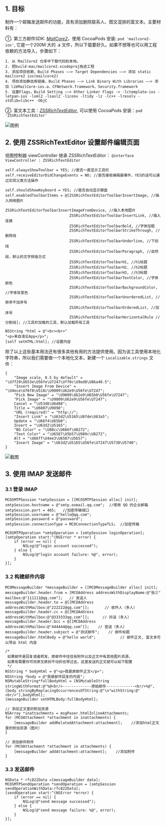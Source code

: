 ## 1. 目标
制作一个邮箱发送邮件的功能，具有添加删除联系人、图文混排的富文本。主要材料有：

①. 第三方邮件SDK: _[MailCore2](https://github.com/MailCore/mailcore2)_，使用 CocoaPods 安装: `pod 'mailcore2-ios'`, 它是一个200M 大的 .a 文件，所以下载要好久。如果不想等也可以用工程依赖的方法导入，步骤如下：

```
1. 从 MailCore2 仓库中下载代码到本地。
2. 把build-mac/mailcore2.xcodeproj拖进工程
3. 添加项目依赖，Build Phases ——> Target Dependencies ——> 添加 static mailcore2 ios(mailcore2)
4. 项目添加静态库链接，Build Phases ——> Link Binary With Libraries ——> 添加 libMailCore-ios.a、CFNetwork.framework、Security.framework
5. 设置Flags，Build Setting ——> Other Linker Flags -> -lctemplate-ios -letpan-ios -lxml2 -lsasl2 -liconv -ltidy -lz -lc++ -lresolv -stdlib=libc++ -ObjC
```

②. 富文本工具：_[ZSSRichTextEditor](https://github.com/nnhubbard/ZSSRichTextEditor)_, 可以使用 CocoaPods 安装：`pod 'ZSSRichTextEditor'`

![图例](https://camo.githubusercontent.com/3f9c01eba9c69d030a69faaa1a2e01a733244627/687474703a2f2f636c2e6c792f696d6167652f3369343134303367323030422f64656d6f2e676966)


## 2. 使用 ZSSRichTextEditor 设置邮件编辑页面
视图控制器 viewController 继承 ZSSRichTextEditor： `@interface ViewController : ZSSRichTextEditor`

```objc
self.alwaysShowToolbar = YES; //是否一直显示工具栏
self.receiveEditorDidChangeEvents = NO; //是否接收编辑器事件，YES的话可以通过实现父类方法操作

self.shouldShowKeyboard = YES; //是否自动显示键盘
self.enabledToolbarItems = @[ZSSRichTextEditorToolbarInsertImage, //插入网络图片
                             ZSSRichTextEditorToolbarInsertImageFromDevice, //插入本地图片
                             ZSSRichTextEditorToolbarInsertLink, //插入连接
                             ZSSRichTextEditorToolbarBold, //字体加粗
                             ZSSRichTextEditorToolbarStrikeThrough, //删除线
                             ZSSRichTextEditorToolbarUnderline, //下划线
                             ZSSRichTextEditorToolbarParagraph, //自然段，默认的文字排版方式
                             ZSSRichTextEditorToolbarH1, //h1标题
                             ZSSRichTextEditorToolbarH2, //h2标题
                             ZSSRichTextEditorToolbarH3, //h3标题
                             ZSSRichTextEditorToolbarTextColor, //字体颜色
                             ZSSRichTextEditorToolbarBackgroundColor, //字体背景色
                             ZSSRichTextEditorToolbarUnorderedList, //排序不加序号
                             ZSSRichTextEditorToolbarOrderedList, //加序号
                             ZSSRichTextEditorToolbarHorizontalRule //分割线]; //工具栏加载的工具，默认加载所有工具

NSString *html = @"<br><br>"
"<p>来自凌云App</p>";
[self setHTML:html]; //设置内容
```
除了以上这些基本用法还有很多其他有用的方法提供使用。因为该工具使用本地化字符串，所以我们需要做一个本地化文本，新建一个 `Localizable.strings` 文件：

```
{
	"Image scale, 0.5 by default" = "\U7f29\U653e\U56fe\U7247\Uff0c\U9ed8\U8ba40.5";
	"Insert Image From Device" = "\U4ece\U76f8\U518c\U9009\U62e9\U56fe\U7247";
	"Pick New Image" = "\U9009\U62e9\U65b0\U56fe\U7247";
	"Pick Image" = "\U9009\U62e9\U56fe\U7247";
	Cancel = "\U53d6\U6d88";
	Title = "\U6807\U9898";
	"URL (required)" = "http://";
	"Insert Link" = "\U63d2\U5165\U8fde\U63a5";
	Update = "\U66f4\U65b0";
	Insert = "\U63d2\U5165";
	"BG Color" = "\U80cc\U666f\U8272"; 
	"Text Color" = "\U6587\U5b57\U989c\U8272";
	Alt = "\U66ff\U4ee3\U6587\U5b57";
	"Insert Image" = "\U63d2\U5165\U56fe\U7247\U5730\U5740";
}
```
![截图](http://mkapple.cn/images/mc2_sendmail/01.png)

## 3. 使用 IMAP 发送邮件

### 3.1 登录 IMAP
```objc
MCOSMTPSession *smtpSession = [[MCOSMTPSession alloc] init];  
smtpSession.hostname = @"smtp.exmail.qq.com";  //使用 QQ 的企业邮箱
smtpSession.port = 465;   //加密传输端口
smtpSession.username = @"hello@qq.com";  
smtpSession.password = @"passward";  
smtpSession.connectionType = MCOConnectionTypeTLS;  //加密传输
  
MCOSMTPOperation *smtpOperation = [smtpSession loginOperation];  
[smtpOperation start:^(NSError * error) {  
    if (error == nil) {  
        NSLog(@"login account successed");  
    } else {  
        NSLog(@"login account failure: %@", error);  
    }  
}];
```

### 3.2 构建邮件内容
```objc
MCOMessageBuilder *messageBuilder = [[MCOMessageBuilder alloc] init];  
messageBuilder.header.from = [MCOAddress addressWithDisplayName:@"张三" mailbox:@"111111@qq.com"];   // 发送人  
messageBuilder.header.to = @[[MCOAddress addressWithMailbox:@"222222@qq.com"]];       // 收件人（多人）  
messageBuilder.header.cc = @[[MCOAddress addressWithMailbox:@"@333333qq.com"]];      // 抄送（多人）  
messageBuilder.header.bcc = @[[MCOAddress addressWithMailbox:@"444444@qq.com"]];    // 密送（多人）  
messageBuilder.header.subject = @"测试邮件";    // 邮件标题  
messageBuilder.htmlBody = @"hello world";           // 邮件正文, 富文本可以导出 html 内容

/*  
 如果邮件是回复或者转发，原邮件中往往有附件以及正文中有其他图片资源， 
 如果有需要你可将原文原封不动的也带过去，这里发送的正文就可以如下配置  
 */  
NSString * bodyHtml = @"<p>我是原邮件正文</p>";  
NSString *body = @"我是邮件回复的内容";  
NSMutableString*fullBodyHtml = [NSMutableString stringWithFormat:@"%@<br/>-------------原始邮件-------------<br/>%@",[body stringByReplacingOccurrencesOfString:@"\n"withString:@"<br/>"],bodyHtml];  
[messageBuilder setHTMLBody:fullBodyHtml];  
  
// 添加正文里的附加资源  
NSArray *inattachments = msgPaser.htmlInlineAttachments;  
for (MCOAttachment *attachment in inattachments) {  
    [messageBuilder addRelatedAttachment:attachment];    //添加html正文里的附加资源（图片）  
}  
  
// 添加邮件附件  
for (MCOAttachment *attachment in attachments) {  
    [messageBuilder addAttachment:attachment];    //添加附件  
} 
```

### 3.3 发送邮件
```objc
NSData * rfc822Data =[messageBuilder data];  
MCOSMTPSendOperation *sendOperation = [smtpSession sendOperationWithData:rfc822Data];  
[sendOperation start:^(NSError *error) {  
    if (error == nil) {  
        NSLog(@"send message successed");  
    } else {  
        NSLog(@"send message failure: %@", error);  
    }  
}];
```
